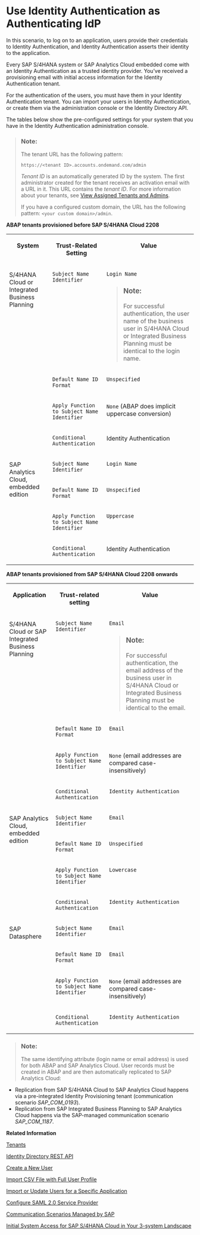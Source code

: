 <!-- loio2ff9a6103408458abdd727e639235cad -->

# Use Identity Authentication as Authenticating IdP

In this scenario, to log on to an application, users provide their credentials to Identity Authentication, and Identity Authentication asserts their identity to the application.

Every SAP S/4HANA system or SAP Analytics Cloud embedded come with an Identity Authentication as a trusted identity provider. You’ve received a provisioning email with initial access information for the Identity Authentication tenant.

For the authentication of the users, you must have them in your Identity Authentication tenant. You can import your users in Identity Authentication, or create them via the administration console or the Identity Directory API.

The tables below show the pre-configured settings for your system that you have in the Identity Authentication administration console.

> ### Note:  
> The tenant URL has the following pattern:
> 
> `https://<tenant ID>.accounts.ondemand.com/admin`
> 
> *Tenant ID* is an automatically generated ID by the system. The first administrator created for the tenant receives an activation email with a URL in it. This URL contains the *tenant ID*. For more information about your tenants, see [View Assigned Tenants and Admins](../view-assigned-tenants-and-admins-f56e6f2.md).
> 
> If you have a configured custom domain, the URL has the following pattern: `<your custom domain>/admin`.

**ABAP tenants provisioned before SAP S/4HANA Cloud 2208**


<table>
<tr>
<th valign="top">

System

</th>
<th valign="top">

Trust-Related Setting

</th>
<th valign="top">

Value

</th>
</tr>
<tr>
<td valign="top" rowspan="4">

S/4HANA Cloud or Integrated Business Planning

</td>
<td valign="top">

`Subject Name Identifier`

</td>
<td valign="top">

`Login Name`

> ### Note:  
> For successful authentication, the user name of the business user in S/4HANA Cloud or Integrated Business Planning must be identical to the login name.



</td>
</tr>
<tr>
<td valign="top">

`Default Name ID Format`

</td>
<td valign="top">

`Unspecified`

</td>
</tr>
<tr>
<td valign="top">

`Apply Function to Subject Name Identifier`

</td>
<td valign="top">

`None` \(ABAP does implicit uppercase conversion\)

</td>
</tr>
<tr>
<td valign="top">

`Conditional Authentication`

</td>
<td valign="top">

Identity Authentication

</td>
</tr>
<tr>
<td valign="top" rowspan="4">

SAP Analytics Cloud, embedded edition

</td>
<td valign="top">

`Subject Name Identifier`

</td>
<td valign="top">

`Login Name`

</td>
</tr>
<tr>
<td valign="top">

`Default Name ID Format`

</td>
<td valign="top">

`Unspecified`

</td>
</tr>
<tr>
<td valign="top">

`Apply Function to Subject Name Identifier`

</td>
<td valign="top">

`Uppercase`

</td>
</tr>
<tr>
<td valign="top">

`Conditional Authentication`

</td>
<td valign="top">

Identity Authentication

</td>
</tr>
</table>

**ABAP tenants provisioned from SAP S/4HANA Cloud 2208 onwards**


<table>
<tr>
<th valign="top">

Application

</th>
<th valign="top">

Trust-related setting

</th>
<th valign="top">

Value

</th>
</tr>
<tr>
<td valign="top" rowspan="4">

S/4HANA Cloud or SAP Integrated Business Planning

</td>
<td valign="top">

`Subject Name Identifier`

</td>
<td valign="top">

`Email`

> ### Note:  
> For successful authentication, the email address of the business user in S/4HANA Cloud or Integrated Business Planning must be identical to the email.



</td>
</tr>
<tr>
<td valign="top">

`Default Name ID Format`

</td>
<td valign="top">

`Email`

</td>
</tr>
<tr>
<td valign="top">

`Apply Function to Subject Name Identifier`

</td>
<td valign="top">

`None` \(email addresses are compared case-insensitively\)

</td>
</tr>
<tr>
<td valign="top">

`Conditional Authentication`

</td>
<td valign="top">

`Identity Authentication`

</td>
</tr>
<tr>
<td valign="top" rowspan="4">

SAP Analytics Cloud, embedded edition

</td>
<td valign="top">

`Subject Name Identifier`

</td>
<td valign="top">

`Email`

</td>
</tr>
<tr>
<td valign="top">

`Default Name ID Format`

</td>
<td valign="top">

`Unspecified`

</td>
</tr>
<tr>
<td valign="top">

`Apply Function to Subject Name Identifier`

</td>
<td valign="top">

`Lowercase`

</td>
</tr>
<tr>
<td valign="top">

`Conditional Authentication`

</td>
<td valign="top">

`Identity Authentication`

</td>
</tr>
<tr>
<td valign="top" rowspan="4">

SAP Datasphere

</td>
<td valign="top">

`Subject Name Identifier`

</td>
<td valign="top">

`Email`

</td>
</tr>
<tr>
<td valign="top">

`Default Name ID Format`

</td>
<td valign="top">

`Email`

</td>
</tr>
<tr>
<td valign="top">

`Apply Function to Subject Name Identifier`

</td>
<td valign="top">

`None` \(email addresses are compared case-insensitively\)

</td>
</tr>
<tr>
<td valign="top">

`Conditional Authentication`

</td>
<td valign="top">

`Identity Authentication`

</td>
</tr>
</table>

> ### Note:  
> The same identifying attribute \(login name or email address\) is used for both ABAP and SAP Analytics Cloud. User records must be created in ABAP and are then automatically replicated to SAP Analytics Cloud:

-   Replication from SAP S/4HANA Cloud to SAP Analytics Cloud happens via a pre-integrated Identity Provisioning tenant \(communication scenario *SAP\_COM\_0193*\).
-   Replication from SAP Integrated Business Planning to SAP Analytics Cloud happens via the SAP-managed communication scenario *SAP\_COM\_1187*.

**Related Information**  


[Tenants](../tenants-93160eb.md "A tenant refers to your (customer-specific) instance of SAP Cloud Identity Services. It's delivered to you as part of a bundle with an SAP cloud solution or as part of a self-service request in SAP BTP cockpit.")

[Identity Directory REST API](https://api.sap.com/api/IdDS_SCIM/resource)

[Create a New User](../Operation-Guide/create-a-new-user-348deef.md "As a tenant administrator, you can create a new user in the administration console for SAP Cloud Identity Services.")

[Import CSV File with Full User Profile](../Operation-Guide/import-csv-file-with-full-user-profile-f54b900.md "As a tenant administrator, you can create new users or update existing ones with all user data, including attributes from a custom schema, via a CSV file upload.")

[Import or Update Users for a Specific Application](../Operation-Guide/import-or-update-users-for-a-specific-application-33838e0.md "As a tenant administrator, you can import new users or update existing ones for a specific application with a CSV file. You can also send activation emails to the users that have not received activation emails for that application so far.")

[Configure SAML 2.0 Service Provider](../Operation-Guide/configure-saml-2-0-service-provider-51f1f75.md "This document is intended to help you configure a SAML 2.0 service provider (SP) in the administration console for SAP Cloud Identity Services.")

[Communication Scenarios Managed by SAP](https://help.sap.com/docs/BTP/65de2977205c403bbc107264b8eccf4b/c15c71affb2243ec9abc071c1a62503c.html)

[Initial System Access for SAP S/4HANA Cloud in Your 3-system Landscape](https://help.sap.com/docs/SAP_S4HANA_CLOUD/b249d650b15e4b3d9fc2077ee921abd0/30415f166409468689b31571989e4b95.html?state=DRAFT&version=2202.500)

